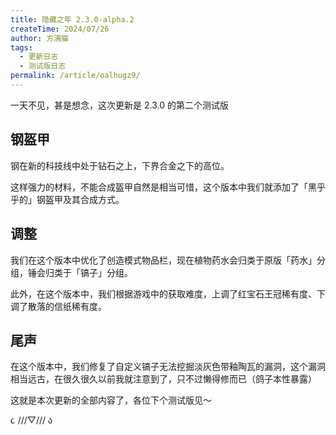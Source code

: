 ```yaml
---
title: 隐藏之年 2.3.0-alpha.2
createTime: 2024/07/26
author: 方漓猫
tags:
  - 更新日志
  - 测试版日志
permalink: /article/oalhugz9/
---
```

一天不见，甚是想念，这次更新是 2.3.0 的第二个测试版

<!-- more -->
## 钢盔甲
钢在新的科技线中处于钻石之上，下界合金之下的高位。

这样强力的材料，不能合成盔甲自然是相当可惜，这个版本中我们就添加了「黑乎乎的」钢盔甲及其合成方式。

## 调整
我们在这个版本中优化了创造模式物品栏，现在植物药水会归类于原版「药水」分组，锤会归类于「镐子」分组。

此外，在这个版本中，我们根据游戏中的获取难度，上调了红宝石王冠稀有度、下调了散落的信纸稀有度。

## 尾声
在这个版本中，我们修复了自定义镐子无法挖掘淡灰色带釉陶瓦的漏洞，这个漏洞相当远古，在很久很久以前我就注意到了，只不过懒得修而已（鸽子本性暴露）

这就是本次更新的全部内容了，各位下个测试版见～

૮ ///▽/// ა